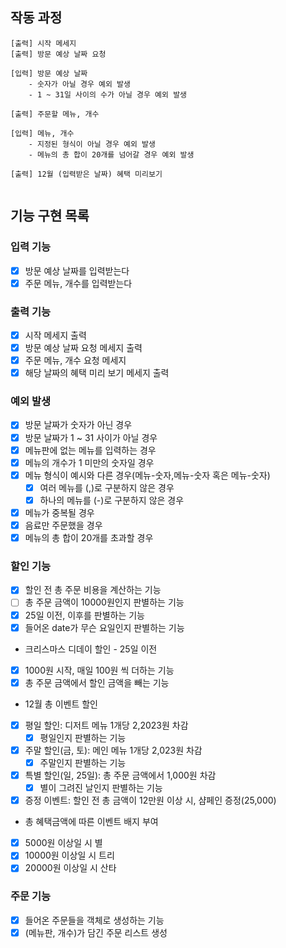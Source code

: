 ## 작동 과정

```
[출력] 시작 메세지
[출력] 방문 예상 날짜 요청
   
[입력] 방문 예상 날짜
    - 숫자가 아닐 경우 예외 발생
    - 1 ~ 31일 사이의 수가 아닐 경우 예외 발생

[출력] 주문할 메뉴, 개수

[입력] 메뉴, 개수
    - 지정된 형식이 아닐 경우 예외 발생
    - 메뉴의 총 합이 20개를 넘어갈 경우 예외 발생

[출력] 12월 (입력받은 날짜) 혜택 미리보기
 
```

## 기능 구현 목록

### 입력 기능

- [x] 방문 예상 날짜를 입력받는다
- [x] 주문 메뉴, 개수를 입력받는다

### 출력 기능

- [x] 시작 메세지 출력
- [x] 방문 예상 날짜 요청 메세지 출력
- [x] 주문 메뉴, 개수 요청 메세지
- [x] 해당 날짜의 혜택 미리 보기 메세지 출력

### 예외 발생

- [x] 방문 날짜가 숫자가 아닌 경우
- [x] 방문 날짜가 1 ~ 31 사이가 아닐 경우
- [x] 메뉴판에 없는 메뉴를 입력하는 경우
- [x] 메뉴의 개수가 1 미만의 숫자일 경우
- [x] 메뉴 형식이 예시와 다른 경우(메뉴-숫자,메뉴-숫자 혹은 메뉴-숫자)
    - [x] 여러 메뉴를 (,)로 구분하지 않은 경우
    - [x] 하나의 메뉴를 (-)로 구분하지 않은 경우
- [x] 메뉴가 중복될 경우
- [x] 음료만 주문했을 경우
- [x] 메뉴의 총 합이 20개를 초과할 경우

### 할인 기능

- [x] 할인 전 총 주문 비용을 계산하는 기능
- [ ] 총 주문 금액이 10000원인지 판별하는 기능
- [x] 25일 이전, 이후를 판별하는 기능
- [x] 들어온 date가 무슨 요일인지 판별하는 기능

- 크리스마스 디데이 할인 - 25일 이전
- [x] 1000원 시작, 매일 100원 씩 더하는 기능
- [x] 총 주문 금액에서 할인 금액을 빼는 기능

- 12월 총 이벤트 할인
- [x] 평일 할인: 디저트 메뉴 1개당 2,2023원 차감
    - [x] 평일인지 판별하는 기능
- [x] 주말 할인(금, 토): 메인 메뉴 1개당 2,023원 차감
    - [x] 주말인지 판별하는 기능
- [x] 특별 할인(일, 25일): 총 주문 금액에서 1,000원 차감
    - [x] 별이 그려진 날인지 판별하는 기능
- [x] 증정 이벤트: 할인 전 총 금액이 12만원 이상 시, 샴페인 증정(25,000)

- 총 혜택금액에 따른 이벤트 배지 부여
- [x] 5000원 이상일 시 별
- [x] 10000원 이상일 시 트리
- [x] 20000원 이상일 시 산타

### 주문 기능

- [x] 들어온 주문들을 객체로 생성하는 기능
- [x] (메뉴판, 개수)가 담긴 주문 리스트 생성
